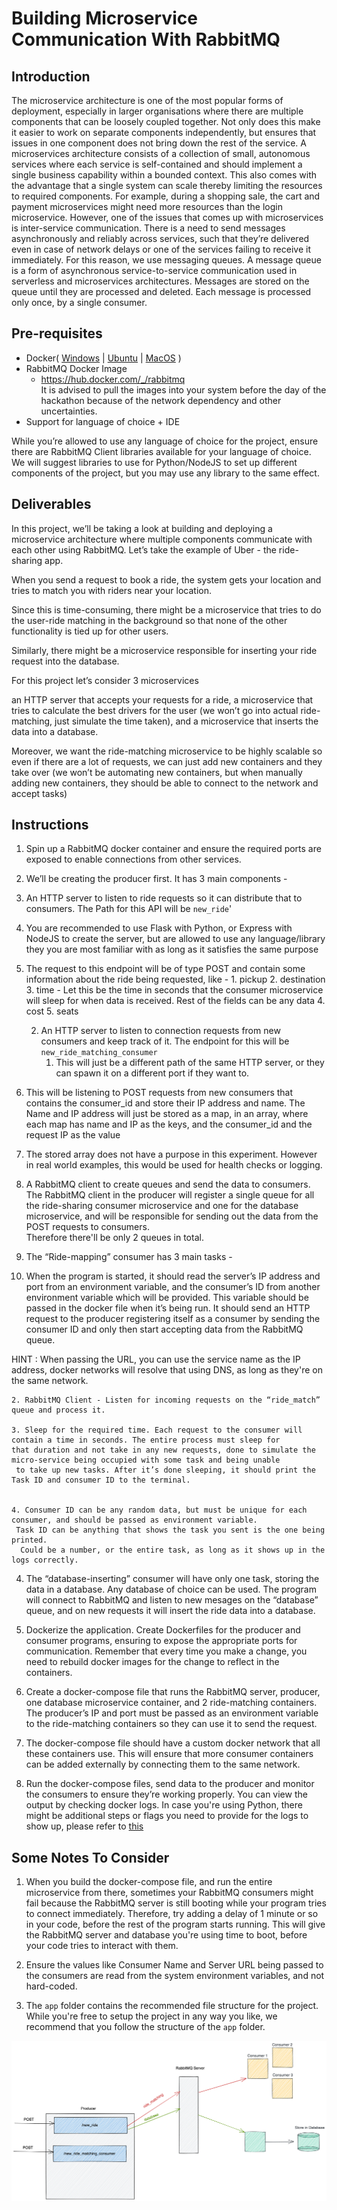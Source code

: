 # Building Microservice Communication With RabbitMQ

## Introduction

The microservice architecture is one of the most popular forms of deployment, especially in larger organisations where there are multiple components that can be loosely coupled together. Not only does this make it easier to work on separate components independently, but ensures that issues in one component does not bring down the rest of the service. A microservices architecture consists of a collection of small, autonomous services where each service is self-contained and should implement a single business capability within a bounded context. This also comes with the advantage that a single system can scale thereby limiting the resources to required components. For example, during a shopping sale, the cart and payment microservices might need more resources than the login microservice. However, one of the issues that comes up with microservices is inter-service communication. There is a need to send messages asynchronously and reliably across services, such that they’re delivered even in case of network delays or one of the services failing to receive it immediately. For this reason, we use messaging queues. A message queue is a form of asynchronous service-to-service communication used in serverless and microservices architectures. Messages are stored on the queue until they are processed and deleted. Each message is processed only once, by a single consumer.

## Pre-requisites

- Docker( [Windows](https://docs.docker.com/desktop/windows/install/) | [Ubuntu](https://docs.docker.com/engine/install/ubuntu/#:~:text=Install%20from%20a%20package&text=Go%20to%20https%3A%2F%2Fdownload,version%20you%20want%20to%20install) | [MacOS](https://docs.docker.com/desktop/mac/install/) )
- RabbitMQ Docker Image
  - <https://hub.docker.com/_/rabbitmq>  
It is advised to pull the images into your system before the day of the hackathon because of the network dependency and other uncertainties.
- Support for language of choice + IDE

While you’re allowed to use any language of choice for the project, ensure there are RabbitMQ Client libraries available for your language of choice. We will suggest libraries to use for Python/NodeJS to set up different components of the project, but you may use any library to the same effect.

## Deliverables

In this project, we’ll be taking a look at building and deploying a microservice architecture where multiple components communicate with each other using RabbitMQ. Let’s take the example of Uber - the ride-sharing app.

 When you send a request to book a ride, the system gets your location and tries to match you with riders near your location. 
 
Since this is time-consuming, there might be a microservice that tries to do the user-ride matching in the background so that none of the other functionality is tied up for other users.
 
Similarly, there might be a microservice responsible for inserting your ride request into the database.

For this project let’s consider 3 microservices 

an HTTP server that accepts your requests for a ride, a microservice that tries to calculate the best drivers for the user (we won’t
 go into actual ride-matching, just simulate the time taken), and a microservice that inserts the data into a database.

Moreover, we want the ride-matching microservice to be highly scalable so even if there are a lot of requests, we can just add new 
containers and they take over (we won’t be automating new containers, but when manually adding new containers, they should be able 
to connect to the network and accept tasks)


## Instructions

1. Spin up a RabbitMQ docker container and ensure the required ports are exposed to enable connections from other services.

2. We’ll be creating the producer first. It has 3 main components -

1.  An HTTP server to listen to ride requests so it can distribute that to consumers. The Path for this API will be `new_ride`'


1. You are recommended to use Flask with Python, or Express with NodeJS to create the server, but are allowed to use any language/library
 they you are most familiar with as long as it satisfies the same purpose


2. The request to this endpoint will be of type POST and contain some information about the ride being requested, like - 
			1. pickup
			2. destination
			3. time - Let this be the time in seconds that the consumer microservice will sleep for when data is received. 
			Rest of the fields can be any data
			4. cost
			5. seats
		
	2. An HTTP server to listen to connection requests from new consumers and keep track of it. The endpoint for this will be
	 `new_ride_matching_consumer`
		1. This will just be a different path of the same HTTP server, or they can spawn it on a different port if they want to.

2. This will be listening to POST requests from new consumers that contains the consumer_id and store their IP address and name. The Name and
 IP address will just be stored as a map, in an array, where each map has name and IP as the keys, and the consumer_id and the request IP as the value

3. The stored array does not have a purpose in this experiment. However in real world examples, this would be used for health checks or logging.
		   
3. A RabbitMQ client to create queues and send the data to consumers. The RabbitMQ client in the producer will register a 
single queue for all the ride-sharing consumer microservice and one for the database microservice, and will be responsible
 for sending out the data from the POST requests to consumers.  
Therefore there'll be only 2 queues in total. 


3. The “Ride-mapping” consumer has 3 main tasks -

1. When the program is started, it should read the server’s IP address and port from an environment variable, 
and the consumer’s ID from another environment variable which will be provided. This variable should be passed in 
the docker file when it’s being run. It should send an HTTP request to the producer registering itself 
as a consumer by sending the consumer ID and only then start accepting data from the RabbitMQ queue.


HINT : When passing the URL, you can use the service name as the IP address, docker networks will resolve that using DNS, as long as they're on the same network. 

	2. RabbitMQ Client - Listen for incoming requests on the “ride_match” queue and process it. 
	   
	3. Sleep for the required time. Each request to the consumer will contain a time in seconds. The entire process must sleep for 
	that duration and not take in any new requests, done to simulate the micro-service being occupied with some task and being unable
	 to take up new tasks. After it’s done sleeping, it should print the Task ID and consumer ID to the terminal.

	   
	4. Consumer ID can be any random data, but must be unique for each consumer, and should be passed as environment variable.
	 Task ID can be anything that shows the task you sent is the one being printed.
	  Could be a number, or the entire task, as long as it shows up in the logs correctly. 

	   
4. The “database-inserting” consumer will have only one task, storing the data in a database. Any database of choice can be used.
 The program will connect to RabbitMQ and listen to new mesages on the “database” queue, and on new requests 
 it will insert the ride data into a database.
 
5. Dockerize the application. Create Dockerfiles for the producer and consumer programs, ensuring to expose the 
appropriate ports for communication. Remember that every time you make a change, you need to rebuild docker 
images for the change to reflect in the containers.

6. Create a docker-compose file that runs the RabbitMQ server, producer, one database microservice container,
 and 2 ride-matching containers. The producer’s IP and port must be passed as an environment variable to the
  ride-matching containers so they can use it to send the request.

7. The docker-compose file should have a custom docker network that all these containers use.
 This will ensure that more consumer containers can be added externally by connecting them to
  the same network.

8. Run the docker-compose files, send data to the producer and monitor the consumers to ensure they’re working properly.
 You can view the output by checking docker logs. In case you're using Python, there might be additional steps or flags
  you need to provide for the logs to show up, please refer to [this](https://stackoverflow.com/questions/29663459/python-app-does-not-print-anything-when-running-detached-in-docker)


## Some Notes To Consider
1. When you build the docker-compose file, and run the entire microservice from there, sometimes your RabbitMQ consumers might fail because the RabbitMQ server is still booting while your program tries to connect immediately. Therefore, try adding a delay of 1 minute or so in your code, before the rest of the program starts running. This will give the RabbitMQ server and database you're using time to boot, before your code tries to interact with them. 

2. Ensure the values like Consumer Name and Server URL being passed to the consumers are read from the system environment variables, and not hard-coded.

3. The `app` folder contains the recommended file structure for the project. While you're free to setup the project in any way you like, we recommend that you follow the structure of the `app` folder.


![Services Setup](ServicesSetup.png)
